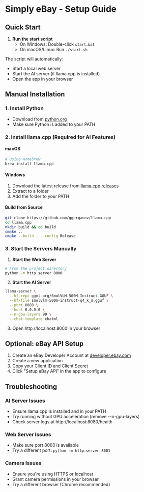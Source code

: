 # Simply eBay - Setup Guide

## Quick Start

1. **Run the start script**
   - On Windows: Double-click `start.bat`
   - On macOS/Linux: Run `./start.sh`

The script will automatically:
- Start a local web server
- Start the AI server (if llama.cpp is installed)
- Open the app in your browser

## Manual Installation

### 1. Install Python
- Download from [python.org](https://python.org)
- Make sure Python is added to your PATH

### 2. Install llama.cpp (Required for AI Features)

#### macOS
```bash
# Using Homebrew
brew install llama.cpp
```

#### Windows
1. Download the latest release from [llama.cpp releases](https://github.com/ggerganov/llama.cpp/releases)
2. Extract to a folder
3. Add the folder to your PATH

#### Build from Source
```bash
git clone https://github.com/ggerganov/llama.cpp
cd llama.cpp
mkdir build && cd build
cmake ..
cmake --build . --config Release
```

### 3. Start the Servers Manually

1. **Start the Web Server**
```bash
# From the project directory
python -m http.server 8000
```

2. **Start the AI Server**
```bash
llama-server \
  --hf-repo ggml-org/SmolVLM-500M-Instruct-GGUF \
  --hf-file smolvlm-500m-instruct-q4_k_m.gguf \
  --port 8080 \
  --host 0.0.0.0 \
  --n-gpu-layers 99 \
  --chat-template chatml
```

3. Open http://localhost:8000 in your browser

## Optional: eBay API Setup

1. Create an eBay Developer Account at [developer.ebay.com](https://developer.ebay.com)
2. Create a new application
3. Copy your Client ID and Client Secret
4. Click "Setup eBay API" in the app to configure

## Troubleshooting

### AI Server Issues
- Ensure llama.cpp is installed and in your PATH
- Try running without GPU acceleration (remove --n-gpu-layers)
- Check server logs at http://localhost:8080/health

### Web Server Issues
- Make sure port 8000 is available
- Try a different port: `python -m http.server 8001`

### Camera Issues
- Ensure you're using HTTPS or localhost
- Grant camera permissions in your browser
- Try a different browser (Chrome recommended)
